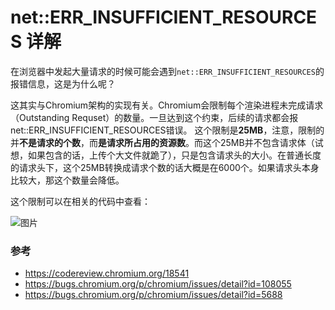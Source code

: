 # net::ERR_INSUFFICIENT_RESOURCES 详解

在浏览器中发起大量请求的时候可能会遇到`net::ERR_INSUFFICIENT_RESOURCES`的报错信息，这是为什么呢？

这其实与Chromium架构的实现有关。Chromium会限制每个渲染进程未完成请求（Outstanding Requset）的数量。一旦达到这个约束，后续的请求都会报net::ERR_INSUFFICIENT_RESOURCES错误。
这个限制是**25MB**，注意，限制的并**不是请求的个数**，而**是请求所占用的资源数**。而这个25MB并不包含请求体（试想，如果包含的话，上传个大文件就跪了），只是包含请求头的大小。在普通长度的请求头下，这个25MB转换成请求个数的话大概是在6000个。如果请求头本身比较大，那这个数量会降低。

这个限制可以在相关的代码中查看：

![图片](https://pic.rmb.bdstatic.com/bjh/news/1c08eca7fabd3c5b57c9261c4c50ffd5.png)


### 参考

- https://codereview.chromium.org/18541
- https://bugs.chromium.org/p/chromium/issues/detail?id=108055
- https://bugs.chromium.org/p/chromium/issues/detail?id=5688
